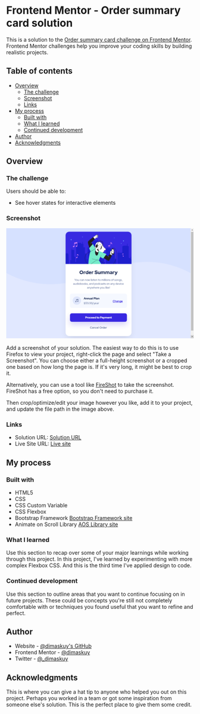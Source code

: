 # Frontend Mentor - Order summary card solution

This is a solution to the [Order summary card challenge on Frontend Mentor](https://www.frontendmentor.io/challenges/order-summary-component-QlPmajDUj). Frontend Mentor challenges help you improve your coding skills by building realistic projects.

## Table of contents

- [Overview](#overview)
  - [The challenge](#the-challenge)
  - [Screenshot](#screenshot)
  - [Links](#links)
- [My process](#my-process)
  - [Built with](#built-with)
  - [What I learned](#what-i-learned)
  - [Continued development](#continued-development)
- [Author](#author)
- [Acknowledgments](#acknowledgments)

## Overview

### The challenge

Users should be able to:

- See hover states for interactive elements

### Screenshot

![Page screenshot](images/page-sc.png)

Add a screenshot of your solution. The easiest way to do this is to use Firefox to view your project, right-click the page and select "Take a Screenshot". You can choose either a full-height screenshot or a cropped one based on how long the page is. If it's very long, it might be best to crop it.

Alternatively, you can use a tool like [FireShot](https://getfireshot.com/) to take the screenshot. FireShot has a free option, so you don't need to purchase it.

Then crop/optimize/edit your image however you like, add it to your project, and update the file path in the image above.

### Links

- Solution URL: [Solution URL](https://your-solution-url.com)
- Live Site URL: [Live site](https://dimaskuy.github.io/order-summary.github.io/)

## My process

### Built with

- HTML5
- CSS
- CSS Custom Variable
- CSS Flexbox
- Bootstrap Framework [Bootstrap Framework site](https://getbootstrap.com)
- Animate on Scroll Library [AOS Library site](https://michalsnik.github.io/aos/)

### What I learned

Use this section to recap over some of your major learnings while working through this project. In this project, I've learned by experimenting with more complex Flexbox CSS. And this is the third time I've applied design to code.

### Continued development

Use this section to outline areas that you want to continue focusing on in future projects. These could be concepts you're still not completely comfortable with or techniques you found useful that you want to refine and perfect.

## Author

- Website - [@dimaskuy's GitHub](http://github.com/dimaskuy)
- Frontend Mentor - [@dimaskuy](https://www.frontendmentor.io/profile/dimaskuy)
- Twitter - [@_dimaskuy](https://www.twitter.com/_dimaskuy)


## Acknowledgments

This is where you can give a hat tip to anyone who helped you out on this project. Perhaps you worked in a team or got some inspiration from someone else's solution. This is the perfect place to give them some credit.
